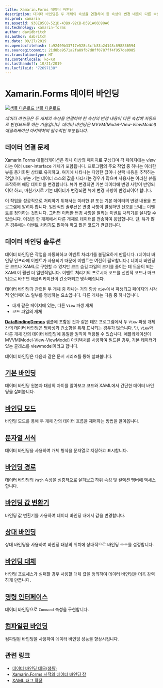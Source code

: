 ```yaml
---
title: Xamarin.Forms 데이터 바인딩
description: 데이터 바인딩은 두 개체의 속성을 연결하여 한 속성의 변경 내용이 다른 속성에 자동으로 반영되도록 하는 기술입니다. 데이터 바인딩은 MVVM(Model-View-ViewModel) 애플리케이션 아키텍처의 필수적인 부분입니다.
ms.prod: xamarin
ms.assetid: 938E85C8-521D-43B9-92CB-D591A06D98A6
ms.technology: xamarin-forms
author: davidbritch
ms.author: dabritch
ms.date: 09/27/2019
ms.openlocfilehash: fa92409b33717e528c3cfb83a24148c698836594
ms.sourcegitcommit: 21d8be9571a2fa89fb7d8ff0787ff4f957de0985
ms.translationtype: HT
ms.contentlocale: ko-KR
ms.lasthandoff: 10/21/2019
ms.locfileid: "72697138"
---
```

# <a name="xamarinforms-data-binding"></a>Xamarin.Forms 데이터 바인딩

[![샘플 다운로드](~/media/shared/download.png) 샘플 다운로드](https://docs.microsoft.com/samples/xamarin/xamarin-forms-samples/databindingdemos)

_데이터 바인딩은 두 개체의 속성을 연결하여 한 속성의 변경 내용이 다른 속성에 자동으로 반영되도록 하는 기술입니다. 데이터 바인딩은 MVVM(Model-View-ViewModel) 애플리케이션 아키텍처의 필수적인 부분입니다._

## <a name="the-data-linking-problem"></a>데이터 연결 문제

Xamarin.Forms 애플리케이션은 하나 이상의 페이지로 구성되며 각 페이지에는 *view*라는 여러 user-interface 개체가 포함됩니다. 프로그램의 주요 작업 중 하나는 이러한 뷰를 동기화된 상태로 유지하고, 여기에 나타나는 다양한 값이나 선택 내용을 추적하는 것입니다. 뷰는 기본 데이터 소스의 값을 나타내는 경우가 많으며 사용자는 이러한 뷰를 조작하여 해당 데이터를 변경합니다. 뷰가 변경되면 기본 데이터에 변경 사항이 반영되어야 하고, 마찬가지로 기본 데이터가 변경되면 뷰에 변경 사항이 반영되어야 합니다.

이 작업을 성공적으로 처리하기 위해서는 이러한 뷰 또는 기본 데이터의 변경 내용을 프로그램에 알려야 합니다. 일반적인 솔루션은 변경 사항이 발생하면 신호를 보내는 이벤트를 정의하는 것입니다. 그러면 이러한 변경 사항을 알리는 이벤트 처리기를 설치할 수 있습니다. 이것은 한 개체에서 다른 개체로 데이터를 전송하여 응답합니다. 단, 뷰가 많은 경우에는 이벤트 처리기도 많아야 하고 많은 코드가 관련됩니다.

## <a name="the-data-binding-solution"></a>데이터 바인딩 솔루션

데이터 바인딩은 작업을 자동화하고 이벤트 처리기를 불필요하게 만듭니다. (데이터 바인딩 인프라에 이벤트가 사용되기 때문에 이벤트는 여전히 필요합니다.) 데이터 바인딩은 코드나 XAML로 구현할 수 있지만 코드 숨김 파일의 크기를 줄이는 데 도움이 되는 XAML이 훨씬 더 일반적입니다. 이벤트 처리기의 프로시저 코드를 선언적 코드나 마크업으로 바꾸면 애플리케이션이 간소화되고 명확해집니다.

데이터 바인딩과 관련된 두 개체 중 하나는 거의 항상 `View`에서 파생되고 페이지의 시각적 인터페이스 일부를 형성하는 요소입니다. 다른 개체는 다음 중 하나입니다.

- 대개 같은 페이지에 있는, 다른 `View` 파생 개체
- 코드 파일의 개체

[**DataBindingDemos**](https://docs.microsoft.com/samples/xamarin/xamarin-forms-samples/databindingdemos) 샘플에 포함된 것과 같은 데모 프로그램에서 두 `View` 파생 개체 간의 데이터 바인딩은 명확성과 간소함을 위해 표시되는 경우가 많습니다. 단, `View`와 다른 개체 간의 데이터 바인딩에 동일한 원칙이 적용될 수 있습니다. 애플리케이션이 MVVM(Model-View-ViewModel) 아키텍처를 사용하여 빌드된 경우, 기본 데이터가 있는 클래스를 viewmodel이라고 합니다.

데이터 바인딩은 다음과 같은 문서 시리즈를 통해 살펴봅니다.

## <a name="basic-bindingsbasic-bindingsmd"></a>[기본 바인딩](basic-bindings.md)

데이터 바인딩 원본과 대상의 차이를 알아보고 코드와 XAML에서 간단한 데이터 바인딩을 살펴봅니다.

## <a name="binding-modebinding-modemd"></a>[바인딩 모드](binding-mode.md)

바인딩 모드를 통해 두 개체 간의 데이터 흐름을 제어하는 방법을 알아봅니다.

## <a name="string-formattingstring-formattingmd"></a>[문자열 서식](string-formatting.md)

데이터 바인딩을 사용하여 개체 형식을 문자열로 지정하고 표시합니다.

## <a name="binding-pathbinding-pathmd"></a>[바인딩 경로](binding-path.md)

데이터 바인딩의 `Path` 속성을 심층적으로 살펴보고 하위 속성 및 컬렉션 멤버에 액세스합니다.

## <a name="binding-value-convertersconvertersmd"></a>[바인딩 값 변환기](converters.md)

바인딩 값 변환기를 사용하여 데이터 바인딩 내에서 값을 변경합니다.

## <a name="relative-bindingsrelative-bindingsmd"></a>[상대 바인딩](relative-bindings.md)

상대 바인딩을 사용하여 바인딩 대상의 위치에 상대적으로 바인딩 소스를 설정합니다.

## <a name="binding-fallbacksbinding-fallbacksmd"></a>[바인딩 대체](binding-fallbacks.md)

바인딩 프로세스가 실패할 경우 사용할 대체 값을 정의하여 데이터 바인딩을 더욱 강력하게 만듭니다.

## <a name="the-command-interfacecommandingmd"></a>[명령 인터페이스](commanding.md)

데이터 바인딩으로 `Command` 속성을 구현합니다.

## <a name="compiled-bindingscompiled-bindingsmd"></a>[컴파일된 바인딩](compiled-bindings.md)

컴파일된 바인딩을 사용하여 데이터 바인딩 성능을 향상시킵니다.

## <a name="related-links"></a>관련 링크

- [데이터 바인딩 데모(샘플)](https://docs.microsoft.com/samples/xamarin/xamarin-forms-samples/databindingdemos)
- [Xamarin.Forms 서적의 데이터 바인딩 장](~/xamarin-forms/creating-mobile-apps-xamarin-forms/summaries/chapter16.md)
- [XAML 태그 확장](~/xamarin-forms/xaml/markup-extensions/index.md)
